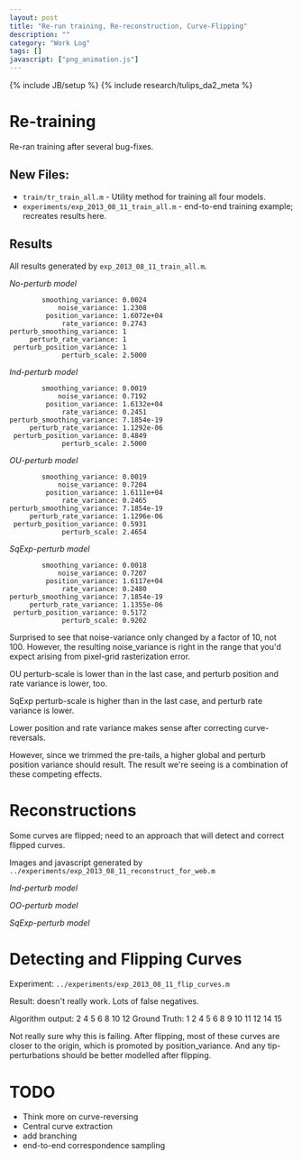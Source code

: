 ```yaml
---
layout: post
title: "Re-run training, Re-reconstruction, Curve-Flipping"
description: ""
category: "Work Log"
tags: []
javascript: ["png_animation.js"]
---
```

{% include JB/setup %}
{% include research/tulips_da2_meta %}

Re-training
============

Re-ran training after several bug-fixes.  

New Files:
-----------

* `train/tr_train_all.m`  - Utility method for training all four models.
* `experiments/exp_2013_08_11_train_all.m`  - end-to-end training example; recreates results here.

Results
----------

All results generated by `exp_2013_08_11_train_all.m`.

*No-perturb model*

            smoothing_variance: 0.0024
                noise_variance: 1.2308
             position_variance: 1.6072e+04
                 rate_variance: 0.2743
    perturb_smoothing_variance: 1
         perturb_rate_variance: 1
     perturb_position_variance: 1
                 perturb_scale: 2.5000


*Ind-perturb model*

            smoothing_variance: 0.0019
                noise_variance: 0.7192
             position_variance: 1.6132e+04
                 rate_variance: 0.2451
    perturb_smoothing_variance: 7.1854e-19
         perturb_rate_variance: 1.1292e-06
     perturb_position_variance: 0.4849
                 perturb_scale: 2.5000


*OU-perturb model*

            smoothing_variance: 0.0019
                noise_variance: 0.7204
             position_variance: 1.6111e+04
                 rate_variance: 0.2465
    perturb_smoothing_variance: 7.1854e-19
         perturb_rate_variance: 1.1296e-06
     perturb_position_variance: 0.5931
                 perturb_scale: 2.4654


*SqExp-perturb model*

            smoothing_variance: 0.0018
                noise_variance: 0.7207
             position_variance: 1.6117e+04
                 rate_variance: 0.2480
    perturb_smoothing_variance: 7.1854e-19
         perturb_rate_variance: 1.1355e-06
     perturb_position_variance: 0.5172
                 perturb_scale: 0.9202

Surprised to see that noise-variance only changed by a factor of 10, not 100.  However, the resulting noise_variance is right in the range that you'd expect arising from pixel-grid rasterization error.

OU perturb-scale is lower than in the last case, and perturb position and rate variance is lower, too.

SqExp perturb-scale is higher than in the last case, and perturb rate variance is lower.

Lower position and rate variance makes sense after correcting curve-reversals.

However, since we trimmed the pre-tails, a higher global and perturb position variance should result.  The result we're seeing is a combination of these competing effects.

Reconstructions
================

Some curves are flipped; need to an approach that will detect and correct flipped curves.

Images and javascript generated by `../experiments/exp_2013_08_11_reconstruct_for_web.m`

*Ind-perturb model*

<script>
$(function(){
    var urls = [
        "{{site.baseurl}}/img/2013-08-11-ind-model-1.png",
        "{{site.baseurl}}/img/2013-08-11-ind-model-2.png",
        "{{site.baseurl}}/img/2013-08-11-ind-model-3.png",
        "{{site.baseurl}}/img/2013-08-11-ind-model-4.png",
        "{{site.baseurl}}/img/2013-08-11-ind-model-5.png",
        "{{site.baseurl}}/img/2013-08-11-ind-model-6.png",
        "{{site.baseurl}}/img/2013-08-11-ind-model-7.png",
        "{{site.baseurl}}/img/2013-08-11-ind-model-8.png",
        "{{site.baseurl}}/img/2013-08-11-ind-model-9.png"
        ]

    construct_animation($("#ind-reconstruct-anim"), urls);
});
</script>
<div id="ind-reconstruct-anim" style="width:264px"> </div>

*OO-perturb model*

<script>
$(function(){
    var urls = [
        "{{site.baseurl}}/img/2013-08-11-ou-model-1.png",
        "{{site.baseurl}}/img/2013-08-11-ou-model-2.png",
        "{{site.baseurl}}/img/2013-08-11-ou-model-3.png",
        "{{site.baseurl}}/img/2013-08-11-ou-model-4.png",
        "{{site.baseurl}}/img/2013-08-11-ou-model-5.png",
        "{{site.baseurl}}/img/2013-08-11-ou-model-6.png",
        "{{site.baseurl}}/img/2013-08-11-ou-model-7.png",
        "{{site.baseurl}}/img/2013-08-11-ou-model-8.png",
        "{{site.baseurl}}/img/2013-08-11-ou-model-9.png"
        ]

    construct_animation($("#ou-reconstruct-anim"), urls);
});
</script>
<div id="ou-reconstruct-anim" style="width:264px"> </div>

*SqExp-perturb model*

<script>
$(function(){
    var urls = [
        "{{site.baseurl}}/img/2013-08-11-sqexp-model-1.png",
        "{{site.baseurl}}/img/2013-08-11-sqexp-model-2.png",
        "{{site.baseurl}}/img/2013-08-11-sqexp-model-3.png",
        "{{site.baseurl}}/img/2013-08-11-sqexp-model-4.png",
        "{{site.baseurl}}/img/2013-08-11-sqexp-model-5.png",
        "{{site.baseurl}}/img/2013-08-11-sqexp-model-6.png",
        "{{site.baseurl}}/img/2013-08-11-sqexp-model-7.png",
        "{{site.baseurl}}/img/2013-08-11-sqexp-model-8.png",
        "{{site.baseurl}}/img/2013-08-11-sqexp-model-9.png"
        ]

    construct_animation($("#sqexp-reconstruct-anim"), urls);
});
</script>
<div id="sqexp-reconstruct-anim" style="width:264px"> </div>

Detecting and Flipping Curves
============================

Experiment: `../experiments/exp_2013_08_11_flip_curves.m`

Result: doesn't really work.  Lots of false negatives.

Algorithm output: 2     4     5     6     8    10    12
Ground Truth: 1 2 4 5 6 8 9 10 11 12 14 15

Not really sure why this is failing.  After flipping, most of these curves are closer to the origin, which is promoted by position_variance.  And any tip-perturbations should be better modelled after flipping.

TODO
======

* Think more on curve-reversing
* Central curve extraction
* add branching
* end-to-end correspondence sampling
